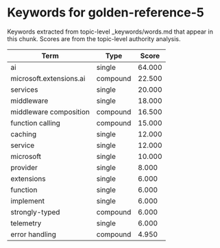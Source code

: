 # Keywords for golden-reference-5

Keywords extracted from topic-level _keywords/words.md that appear in this chunk.
Scores are from the topic-level authority analysis.

| Term | Type | Score |
|------|------|-------|
| ai | single | 64.000 |
| microsoft.extensions.ai | compound | 22.500 |
| services | single | 20.000 |
| middleware | single | 18.000 |
| middleware composition | compound | 16.500 |
| function calling | compound | 15.000 |
| caching | single | 12.000 |
| service | single | 12.000 |
| microsoft | single | 10.000 |
| provider | single | 8.000 |
| extensions | single | 6.000 |
| function | single | 6.000 |
| implement | single | 6.000 |
| strongly-typed | compound | 6.000 |
| telemetry | single | 6.000 |
| error handling | compound | 4.950 |
